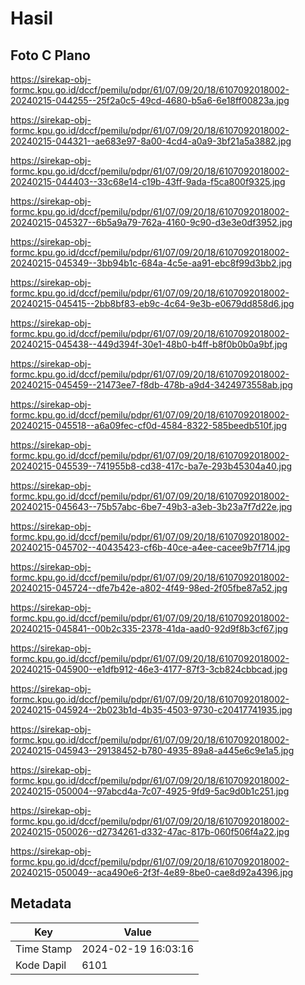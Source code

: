 # Hasil

## Foto C Plano

https://sirekap-obj-formc.kpu.go.id/dccf/pemilu/pdpr/61/07/09/20/18/6107092018002-20240215-044255--25f2a0c5-49cd-4680-b5a6-6e18ff00823a.jpg

https://sirekap-obj-formc.kpu.go.id/dccf/pemilu/pdpr/61/07/09/20/18/6107092018002-20240215-044321--ae683e97-8a00-4cd4-a0a9-3bf21a5a3882.jpg

https://sirekap-obj-formc.kpu.go.id/dccf/pemilu/pdpr/61/07/09/20/18/6107092018002-20240215-044403--33c68e14-c19b-43ff-9ada-f5ca800f9325.jpg

https://sirekap-obj-formc.kpu.go.id/dccf/pemilu/pdpr/61/07/09/20/18/6107092018002-20240215-045327--6b5a9a79-762a-4160-9c90-d3e3e0df3952.jpg

https://sirekap-obj-formc.kpu.go.id/dccf/pemilu/pdpr/61/07/09/20/18/6107092018002-20240215-045349--3bb94b1c-684a-4c5e-aa91-ebc8f99d3bb2.jpg

https://sirekap-obj-formc.kpu.go.id/dccf/pemilu/pdpr/61/07/09/20/18/6107092018002-20240215-045415--2bb8bf83-eb9c-4c64-9e3b-e0679dd858d6.jpg

https://sirekap-obj-formc.kpu.go.id/dccf/pemilu/pdpr/61/07/09/20/18/6107092018002-20240215-045438--449d394f-30e1-48b0-b4ff-b8f0b0b0a9bf.jpg

https://sirekap-obj-formc.kpu.go.id/dccf/pemilu/pdpr/61/07/09/20/18/6107092018002-20240215-045459--21473ee7-f8db-478b-a9d4-3424973558ab.jpg

https://sirekap-obj-formc.kpu.go.id/dccf/pemilu/pdpr/61/07/09/20/18/6107092018002-20240215-045518--a6a09fec-cf0d-4584-8322-585beedb510f.jpg

https://sirekap-obj-formc.kpu.go.id/dccf/pemilu/pdpr/61/07/09/20/18/6107092018002-20240215-045539--741955b8-cd38-417c-ba7e-293b45304a40.jpg

https://sirekap-obj-formc.kpu.go.id/dccf/pemilu/pdpr/61/07/09/20/18/6107092018002-20240215-045643--75b57abc-6be7-49b3-a3eb-3b23a7f7d22e.jpg

https://sirekap-obj-formc.kpu.go.id/dccf/pemilu/pdpr/61/07/09/20/18/6107092018002-20240215-045702--40435423-cf6b-40ce-a4ee-cacee9b7f714.jpg

https://sirekap-obj-formc.kpu.go.id/dccf/pemilu/pdpr/61/07/09/20/18/6107092018002-20240215-045724--dfe7b42e-a802-4f49-98ed-2f05fbe87a52.jpg

https://sirekap-obj-formc.kpu.go.id/dccf/pemilu/pdpr/61/07/09/20/18/6107092018002-20240215-045841--00b2c335-2378-41da-aad0-92d9f8b3cf67.jpg

https://sirekap-obj-formc.kpu.go.id/dccf/pemilu/pdpr/61/07/09/20/18/6107092018002-20240215-045900--e1dfb912-46e3-4177-87f3-3cb824cbbcad.jpg

https://sirekap-obj-formc.kpu.go.id/dccf/pemilu/pdpr/61/07/09/20/18/6107092018002-20240215-045924--2b023b1d-4b35-4503-9730-c20417741935.jpg

https://sirekap-obj-formc.kpu.go.id/dccf/pemilu/pdpr/61/07/09/20/18/6107092018002-20240215-045943--29138452-b780-4935-89a8-a445e6c9e1a5.jpg

https://sirekap-obj-formc.kpu.go.id/dccf/pemilu/pdpr/61/07/09/20/18/6107092018002-20240215-050004--97abcd4a-7c07-4925-9fd9-5ac9d0b1c251.jpg

https://sirekap-obj-formc.kpu.go.id/dccf/pemilu/pdpr/61/07/09/20/18/6107092018002-20240215-050026--d2734261-d332-47ac-817b-060f506f4a22.jpg

https://sirekap-obj-formc.kpu.go.id/dccf/pemilu/pdpr/61/07/09/20/18/6107092018002-20240215-050049--aca490e6-2f3f-4e89-8be0-cae8d92a4396.jpg


## Metadata

| Key        | Value               |
| ---------- | ------------------- |
| Time Stamp | 2024-02-19 16:03:16 |
| Kode Dapil | 6101                |



